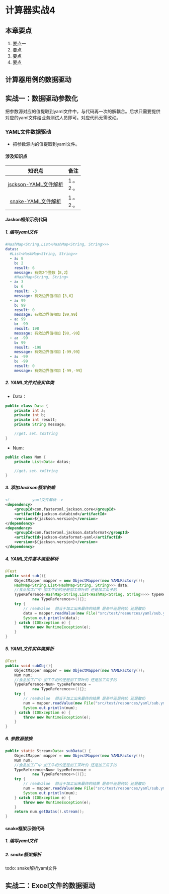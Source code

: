 # 计算器实战4
## 本章要点
1. 要点一
1. 要点
1. 要点
1. 要点




## 计算器用例的数据驱动


## 实战一：数据驱动参数化

把参数源对应的值提取到yaml文件中，与代码再一次的解耦合。后求只需要提供对应的yaml文件给业务测试人员即可。对应代码无需改动。



### YAML文件数据驱动

- 把参数源内的值提取到yaml文件。


#### 涉及知识点

|知识点|备注|
|:-:| --- |
|[jsckson-YAML文件解析](/archives/junit07)| 1.。<br>2.。|
|[snake-YAML文件解析](/archives/junit07)| 1.。<br>2.。|

#### Jaskon框架示例代码


##### 1. 编写yaml文件
```yml
#HashMap<String,List<HashMap<String, String>>>
datas:
  #List<HashMap<String, String>>
  - a: 8
    b: 2
    result: 6
    message: 有效2个整数【8,2】
    #HashMap<String, String>
  - a: 3
    b: 6
    result: -3
    message: 有效边界值相加【3,6】
  - a: 99
    b: 99
    result: 0
    message: 有效边界值相加【99,99】
  - a: 99
    b: -99
    result: 198
    message: 有效边界值相加【98,-99】
  - a: -99
    b: 99
    result: -198
    message: 有效边界值相加【-99,99】
  - a: -99
    b: -99
    result: 0
    message: 有效边界值相加【-99,-99】
```

##### 2. YAML文件对应实体类
- Data：

```java
public class Data {
    private int a;
    private int b;
    private int result;
    private String message;

    //get、set、toString
}
```

- Num:

```java
public class Num {
    private List<Data> datas;

    //get、set、toString
}
```
##### 3. 添加Jackson框架依赖

```xml
<!--        yaml文件解析-->
<dependency>
    <groupId>com.fasterxml.jackson.core</groupId>
    <artifactId>jackson-databind</artifactId>
    <version>${jackson.version}</version>
</dependency>
<dependency>
    <groupId>com.fasterxml.jackson.dataformat</groupId>
    <artifactId>jackson-dataformat-yaml</artifactId>
    <version>${jackson.version}</version>
</dependency>

```

##### 4. YAML文件基本类型解析

```java
@Test
public void sub(){
    ObjectMapper mapper = new ObjectMapper(new YAMLFactory());
    HashMap<String,List<HashMap<String, String>>> data;
    //食品加工厂中 加工牛奶的还是加工茶叶的 还是加工瓜子的
    TypeReference<HashMap<String,List<HashMap<String, String>>>> typeReference =
            new TypeReference<>(){};
    try {
        // readValue  相当于加工出来最终的结果 是茶叶还是纯奶 还是酸奶
        data = mapper.readValue(new File("src/test/resources/yaml/sub.yml"), typeReference);
        System.out.println(data);
    } catch (IOException e) {
        throw new RuntimeException(e);
    }
}
```

##### 5. YAML文件实体类解析

```java
@Test
public void subObj(){
    ObjectMapper mapper = new ObjectMapper(new YAMLFactory());
    Num num;
    //食品加工厂中 加工牛奶的还是加工茶叶的 还是加工瓜子的
    TypeReference<Num> typeReference =
            new TypeReference<>(){};
    try {
        // readValue  相当于加工出来最终的结果 是茶叶还是纯奶 还是酸奶
        num = mapper.readValue(new File("src/test/resources/yaml/sub.yml"), typeReference);
        System.out.println(num);
    } catch (IOException e) {
        throw new RuntimeException(e);
    }
}
```

##### 6. 参数源替换
```java
public static Stream<Data> subData() {
    ObjectMapper mapper = new ObjectMapper(new YAMLFactory());
    Num num;
    //食品加工厂中 加工牛奶的还是加工茶叶的 还是加工瓜子的
    TypeReference<Num> typeReference =
            new TypeReference<>(){};
    try {
        // readValue  相当于加工出来最终的结果 是茶叶还是纯奶 还是酸奶
        num = mapper.readValue(new File("src/test/resources/yaml/sub.yml"), typeReference);
        System.out.println(num);
    } catch (IOException e) {
        throw new RuntimeException(e);
    }
    return num.getDatas().stream();
}
```


#### snake框架示例代码


##### 1. 编写yaml文件
##### 2. snake框架解析


todo: snake解析yaml文件 


## 实战二：Excel文件的数据驱动


